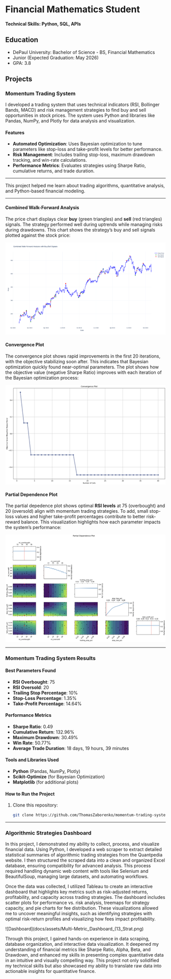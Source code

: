 # Financial Mathematics Student

#### Technical Skills: Python, SQL, APIs

## Education
- DePaul University: Bachelor of Science - BS, Financial Mathematics
- Junior (Expected Graduation: May 2026)
- GPA: 3.8

## Projects
### Momentum Trading System

I developed a trading system that uses technical indicators (RSI, Bollinger Bands, MACD) and risk management strategies to find buy and sell opportunities in stock prices. The system uses Python and libraries like Pandas, NumPy, and Plotly for data analysis and visualization.

#### Features
- **Automated Optimization**: Uses Bayesian optimization to tune parameters like stop-loss and take-profit levels for better performance.
- **Risk Management**: Includes trailing stop-loss, maximum drawdown tracking, and win-rate calculations.
- **Performance Metrics**: Evaluates strategies using Sharpe Ratio, cumulative returns, and trade duration.

---

This project helped me learn about trading algorithms, quantitative analysis, and Python-based financial modeling.

---

#### Combined Walk-Forward Analysis
The price chart displays clear **buy** (green triangles) and **sell** (red triangles) signals. The strategy performed well during uptrends while managing risks during drawdowns. This chart shows the strategy’s buy and sell signals plotted against the stock price:

![Combined Walk-Forward Analysis](docs/assets/momp_plot.png)

#### Convergence Plot
The convergence plot shows rapid improvements in the first 20 iterations, with the objective stabilizing soon after. This indicates that Bayesian optimization quickly found near-optimal parameters. The plot shows how the objective value (negative Sharpe Ratio) improves with each iteration of the Bayesian optimization process:

![Convergence Plot](docs/assets/convergence_plot.png)

#### Partial Dependence Plot
The partial depedence plot shows optimal **RSI levels** at 75 (overbought) and 20 (oversold) align with momentum trading strategies. To add, small stop-loss values and higher take-profit percentages contribute to better risk-reward balance. This visualization highlights how each parameter impacts the system’s performance:

![Partial Dependence Plot](docs/assets/partialDependence_plot.png)

---

### Momentum Trading System Results

#### Best Parameters Found
- **RSI Overbought**: 75  
- **RSI Oversold**: 20  
- **Trailing Stop Percentage**: 10%  
- **Stop-Loss Percentage**: 1.35%  
- **Take-Profit Percentage**: 14.64%

#### Performance Metrics
- **Sharpe Ratio**: 0.49  
- **Cumulative Return**: 132.96%  
- **Maximum Drawdown**: 30.49%  
- **Win Rate**: 50.77%  
- **Average Trade Duration**: 18 days, 19 hours, 39 minutes

#### Tools and Libraries Used
- **Python** (Pandas, NumPy, Plotly)
- **Scikit-Optimize** (for Bayesian Optimization)
- **Matplotlib** (for additional plots)

#### How to Run the Project
1. Clone this repository:
   ```bash
   git clone https://github.com/ThomasZaborenko/momentum-trading-system.git

---

### Algorithmic Strategies Dashboard

In this project, I demonstrated my ability to collect, process, and visualize financial data. Using Python, I developed a web scraper to extract detailed statistical summaries of algorithmic trading strategies from the Quantpedia website. I then structured the scraped data into a clean and organized Excel database, ensuring compatibility for advanced analysis. This process required handling dynamic web content with tools like Selenium and BeautifulSoup, managing large datasets, and automating workflows.

Once the data was collected, I utilized Tableau to create an interactive dashboard that highlights key metrics such as risk-adjusted returns, profitability, and capacity across trading strategies. The dashboard includes scatter plots for performance vs. risk analysis, treemaps for strategy capacity, and pie charts for fee distribution. These visualizations allowed me to uncover meaningful insights, such as identifying strategies with optimal risk-return profiles and visualizing how fees impact profitability.

![Dashboard](docs/assets/Multi-Metric_Dashboard_(13_Strat.png)

Through this project, I gained hands-on experience in data scraping, database organization, and interactive data visualization. It deepened my understanding of financial metrics like Sharpe Ratio, Alpha, Beta, and Drawdown, and enhanced my skills in presenting complex quantitative data in an intuitive and visually compelling way. This project not only solidified my technical skills but also showcased my ability to translate raw data into actionable insights for quantitative finance.
